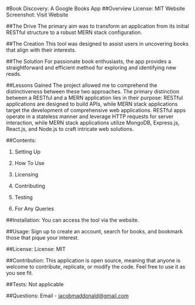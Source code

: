 #Book Discovery: A Google Books App
##Overview
License: MIT
Website Screenshot:
Visit Website

##The Drive
The primary aim was to transform an application from its initial RESTful structure to a robust MERN stack configuration.

##The Creation
This tool was designed to assist users in uncovering books that align with their interests.

##The Solution
For passionate book enthusiasts, the app provides a straightforward and efficient method for exploring and identifying new reads.

##Lessons Gained
The project allowed me to comprehend the distinctiveness between these two approaches. The primary distinction between a RESTful and a MERN application lies in their purpose: RESTful applications are designed to build APIs, while MERN stack applications target the development of comprehensive web applications. RESTful apps operate in a stateless manner and leverage HTTP requests for server interaction, while MERN stack applications utilize MongoDB, Express.js, React.js, and Node.js to craft intricate web solutions.

##Contents:
1. Setting Up

2. How To Use

3. Licensing

4. Contributing

5. Testing

6. For Any Queries

##Installation:
You can access the tool via the website.

##Usage:
Sign up to create an account, search for books, and bookmark those that pique your interest.

##License:
License: MIT

##Contribution:
This application is open source, meaning that anyone is welcome to contribute, replicate, or modify the code. Feel free to use it as you see fit.

##Tests:
Not applicable

##Questions:
Email - jacobmaddonald@gmail.com
